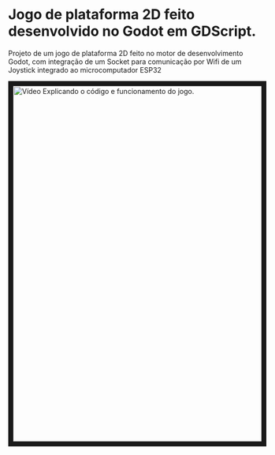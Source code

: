 # Jogo de plataforma 2D feito desenvolvido no Godot em GDScript.
Projeto de um jogo de plataforma 2D feito no motor de desenvolvimento Godot, com integração de um Socket para comunicação por Wifi de um Joystick integrado ao microcomputador ESP32

<a href="http://www.youtube.com/watch?feature=player_embedded&v=hrZgkQrk2PI" target="_blank"><img src="http://img.youtube.com/vi/hrZgkQrk2PI/0.jpg" alt="Vídeo Explicando o código e funcionamento do jogo." width="1280" height="720" border="10" /></a>
